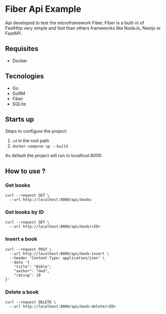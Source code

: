 # Fiber Api Example

Api developed to test the microframework Fiber, Fiber is a built-in of FastHttp very simple and fast than others
frameworks like NodeJs, Nestjs or FastAPI. 

## Requisites

* Docker

## Tecnologies

* Go
* GoRM 
* Fiber
* SQLite

## Starts up

Steps to configure the project:

1. `cd` in the root path
2. `docker-compose up --build`


As default the project will run in localhost:8000 

## How to use ? 

### Get books

```
curl --request GET \
  --url http://localhost:8000/api/books

```

### Get books by ID

```
curl --request GET \
  --url http://localhost:8000/api/book/<ID>

```

### Insert a book

```
curl --request POST \
  --url http://localhost:8000/api/book-insert \
  --header 'Content-Type: application/json' \
  --data '{
	"title": "Bible", 
	"author": "God", 
	"rating": 10
}'

```

### Delete a book

```
curl --request DELETE \
  --url http://localhost:8000/api/book-delete/<ID>

```


